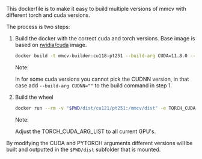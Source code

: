 This dockerfile is to make it easy to build multiple versions of mmcv with different torch and cuda versions.

The process is two steps:

1. Build the docker with the correct cuda and torch versions. Base image is based on [nvidia/cuda](https://hub.docker.com/r/nvidia/cuda/tags) image.

   ```bash
   docker build -t mmcv-builder:cu118-pt251 --build-arg CUDA=11.8.0 --build-arg PYTORCH=2.5.1 -f docker/build.Dockerfile .
   ```

   Note:

   In for some cuda versions you cannot pick the CUDNN version, in that case add `--build-arg CUDNN=""` to the build command in step 1.

2. Build the wheel

   ```bash
   docker run --rm -v "$PWD/dist/cu121/pt251:/mmcv/dist" -e TORCH_CUDA_ARCH_LIST="7.5 8.6 8.9" mmmcv-builder:cu118-pt251
   ```

   Note:

   Adjust the TORCH_CUDA_ARG_LIST to all current GPU's.

By modifying the CUDA and PYTORCH arguments different versions will be built and outputted in the `$PWD/dist` subfolder that is mounted.
